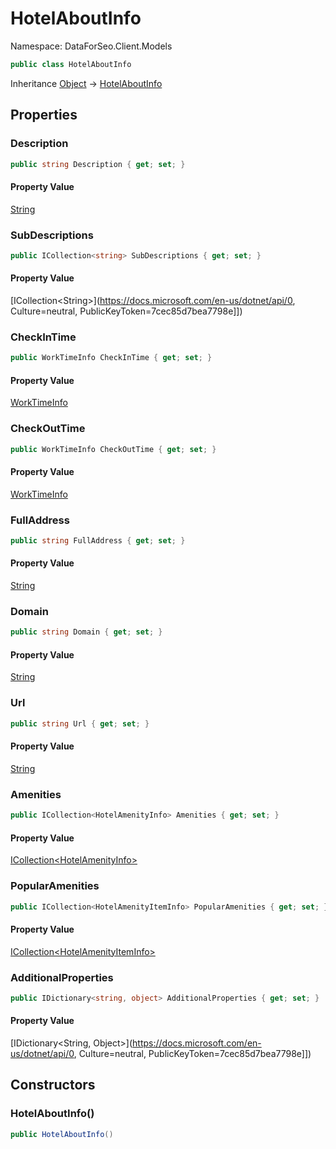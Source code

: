 # HotelAboutInfo

Namespace: DataForSeo.Client.Models

```csharp
public class HotelAboutInfo
```

Inheritance [Object](https://docs.microsoft.com/en-us/dotnet/api/Object) → [HotelAboutInfo](./HotelAboutInfo.md)

## Properties

### **Description**

```csharp
public string Description { get; set; }
```

#### Property Value

[String](https://docs.microsoft.com/en-us/dotnet/api/String)<br>

### **SubDescriptions**

```csharp
public ICollection<string> SubDescriptions { get; set; }
```

#### Property Value

[ICollection&lt;String&gt;](https://docs.microsoft.com/en-us/dotnet/api/0, Culture=neutral, PublicKeyToken=7cec85d7bea7798e]])<br>

### **CheckInTime**

```csharp
public WorkTimeInfo CheckInTime { get; set; }
```

#### Property Value

[WorkTimeInfo](./WorkTimeInfo.md)<br>

### **CheckOutTime**

```csharp
public WorkTimeInfo CheckOutTime { get; set; }
```

#### Property Value

[WorkTimeInfo](./WorkTimeInfo.md)<br>

### **FullAddress**

```csharp
public string FullAddress { get; set; }
```

#### Property Value

[String](https://docs.microsoft.com/en-us/dotnet/api/String)<br>

### **Domain**

```csharp
public string Domain { get; set; }
```

#### Property Value

[String](https://docs.microsoft.com/en-us/dotnet/api/String)<br>

### **Url**

```csharp
public string Url { get; set; }
```

#### Property Value

[String](https://docs.microsoft.com/en-us/dotnet/api/String)<br>

### **Amenities**

```csharp
public ICollection<HotelAmenityInfo> Amenities { get; set; }
```

#### Property Value

[ICollection&lt;HotelAmenityInfo&gt;](./HotelAmenityInfo.md)<br>

### **PopularAmenities**

```csharp
public ICollection<HotelAmenityItemInfo> PopularAmenities { get; set; }
```

#### Property Value

[ICollection&lt;HotelAmenityItemInfo&gt;](./HotelAmenityItemInfo.md)<br>

### **AdditionalProperties**

```csharp
public IDictionary<string, object> AdditionalProperties { get; set; }
```

#### Property Value

[IDictionary&lt;String, Object&gt;](https://docs.microsoft.com/en-us/dotnet/api/0, Culture=neutral, PublicKeyToken=7cec85d7bea7798e]])<br>

## Constructors

### **HotelAboutInfo()**

```csharp
public HotelAboutInfo()
```
